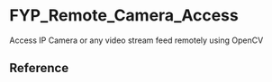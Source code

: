 # FYP_Remote_Camera_Access


Access IP Camera or any video stream feed remotely using OpenCV


## Reference
